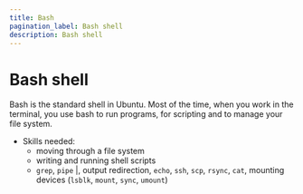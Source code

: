 ```yaml
---
title: Bash
pagination_label: Bash shell
description: Bash shell
---
```


# Bash shell

Bash is the standard shell in Ubuntu.
Most of the time, when you work in the terminal, you use bash to run programs, for scripting and to manage your file system.

* Skills needed:
  * moving through a file system
  * writing and running shell scripts
  * `grep`, `pipe` \|, output redirection, `echo`, `ssh`, `scp`, `rsync`, `cat`, mounting devices (`lsblk`, `mount`, `sync`, `umount`)
